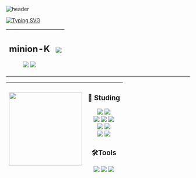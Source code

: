 ![header](https://capsule-render.vercel.app/api?type=speech&color=gradient&customColorList=15&height=200&section=header&text=Minion's%20Github&fontSize=50&animation=twinkling&fontAlign=71&fontAlignY=40)

[![Typing SVG](https://readme-typing-svg.demolab.com?font=Fira+Code&weight=500&pause=1000&color=F7789B&vCenter=true&width=435&lines=Welcome+Minion's+Github!%E2%AD%90)](https://git.io/typing-svg)
<div align="center">
  
|  <h2>minion-K</h2><a href="https://minion-g.tistory.com/"><img src="https://img.shields.io/badge/tistory-eb531f?style=for-the-badge&logo=tistory&logoColor=white"/></a> <a href="https://github.com/minion-K"><img src="https://img.shields.io/badge/github-%23181717.svg?&style=for-the-badge&logo=github&logoColor=white" /></a>|<img src="https://github-readme-stats.vercel.app/api?username=minion-K&show_icons=true&theme=transparent;"/>  |
|-------------|---------------------------------------------------------------------------------------------------------------------------------------------------------------------------------------------------------------------------------------------------------|

</div>
<hr/>

|  <a href="https://github.com/minion-K/convoychat"><img height=200 align="center" src="https://github-readme-stats.vercel.app/api/top-langs?username=minion-K&layout=compact&langs_count=8&card_width=320" /></a>|<h3>📖 Studing</h3> <img src="https://img.shields.io/badge/java-%23007396.svg?&style=for-the-badge&logo=java&logoColor=white" /> <img src="https://img.shields.io/badge/spring-%236DB33F.svg?&style=for-the-badge&logo=spring&logoColor=white" /><br><img src="https://img.shields.io/badge/html5-%23E34F26.svg?&style=for-the-badge&logo=html5&logoColor=white" /> <img src="https://img.shields.io/badge/css3-%231572B6.svg?&style=for-the-badge&logo=css3&logoColor=white" /> <img src="https://img.shields.io/badge/javascript-%23F7DF1E.svg?&style=for-the-badge&logo=javascript&logoColor=black" /> <br> <img src="https://img.shields.io/badge/typescript-%233178C6.svg?&style=for-the-badge&logo=typescript&logoColor=white" /> <img src="https://img.shields.io/badge/react-%2361DAFB.svg?&style=for-the-badge&logo=react&logoColor=black" /><br><img src="https://img.shields.io/badge/mysql-%234479A1.svg?&style=for-the-badge&logo=mysql&logoColor=white" /> <img src="https://img.shields.io/badge/oracle-%23F80000.svg?&style=for-the-badge&logo=oracle&logoColor=white" /> <br> <h3>🛠️Tools</h3><img src="https://img.shields.io/badge/visual%20studio%20code-%23007ACC.svg?&style=for-the-badge&logo=visual%20studio%20code&logoColor=white" /> <img src="https://img.shields.io/badge/intellij%20idea-%23000000.svg?&style=for-the-badge&logo=intellij%20idea&logoColor=white" /> <img src="https://img.shields.io/badge/github-%23181717.svg?&style=for-the-badge&logo=github&logoColor=white" />|
|-------------|---------------------------------------------------------------------------------------------------------------------------------------------------------------------------------------------------------------------------------------------------------|
<!--
**minion-K/minion-K** is a ✨ _special_ ✨ repository because its `README.md` (this file) appears on your GitHub profile.

Here are some ideas to get you started:

- 🔭 I’m currently working on ...
- 🌱 I’m currently learning ...
- 👯 I’m looking to collaborate on ...
- 🤔 I’m looking for help with ...
- 💬 Ask me about ...
- 📫 How to reach me: ...
- 😄 Pronouns: ...
- ⚡ Fun fact: ...
-->
